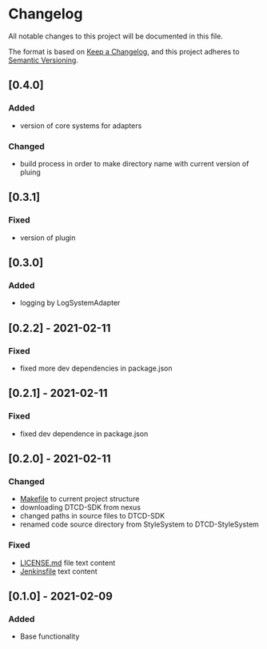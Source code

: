 # Changelog

All notable changes to this project will be documented in this file.

The format is based on [Keep a Changelog](https://keepachangelog.com/en/1.0.0/),
and this project adheres to [Semantic Versioning](https://semver.org/spec/v2.0.0.html).

## [0.4.0]

### Added

- version of core systems for adapters

### Changed

- build process in order to make directory name with current version of pluing

## [0.3.1]

### Fixed

- version of plugin

## [0.3.0]

### Added

- logging by LogSystemAdapter

## [0.2.2] - 2021-02-11

### Fixed

- fixed more dev dependencies in package.json

## [0.2.1] - 2021-02-11

### Fixed

- fixed dev dependence in package.json

## [0.2.0] - 2021-02-11

### Changed

- [Makefile](Makefile) to current project structure
- downloading DTCD-SDK from nexus
- changed paths in source files to DTCD-SDK
- renamed code source directory from StyleSystem to DTCD-StyleSystem

### Fixed

- [LICENSE.md](LICENSE.md) file text content
- [Jenkinsfile](Jenkinsfile) text content

## [0.1.0] - 2021-02-09

### Added

- Base functionality
